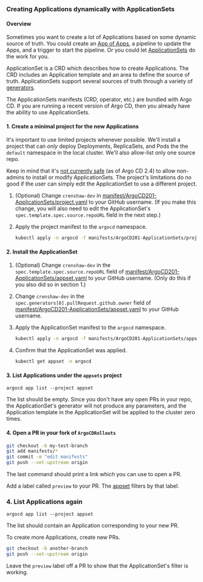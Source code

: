 ### Creating Applications dynamically with ApplicationSets

#### Overview

Sometimes you want to create a lot of Applications based on some dynamic source of truth. You could create an 
[App of Apps](https://argo-cd.readthedocs.io/en/stable/operator-manual/declarative-setup/#app-of-apps), a pipeline
to update the Apps, and a trigger to start the pipeline. Or you could let 
[ApplicationSets](https://argo-cd.readthedocs.io/en/stable/operator-manual/applicationset/) do the work for you.

ApplicationSet is a CRD which describes how to create Applications. The CRD includes an Application template and an
area to define the source of truth. ApplicationSets support several sources of truth through a variety of 
[generators](https://argo-cd.readthedocs.io/en/stable/operator-manual/applicationset/Generators/).

The ApplicationSets manifests (CRD, operator, etc.) are bundled with Argo CD. If you are running a recent version of 
Argo CD, then you already have the ability to use ApplicationSets.

#### 1. Create a minimal project for the new Applications

It's important to use limited projects whenever possible. We'll install a project that can _only_ deploy Deployments, 
ReplicaSets, and Pods the the `default` namespace in the local cluster. We'll also allow-list only one source repo.

Keep in mind that it's [not currently safe](https://argo-cd.readthedocs.io/en/stable/operator-manual/applicationset/Security/)
(as of Argo CD 2.4) to allow non-admins to install or modify ApplicationSets. The project's limitations do no good if 
the user can simply edit the ApplicationSet to use a different project.

1. (Optional) Change `crenshaw-dev` in [manifest/ArgoCD201-ApplicationSets/project.yaml](../../manifests/ArgoCD201-ApplicationSets/project.yaml) to your GitHub username.
   (If you make this change, you will also need to edit the ApplicationSet's `spec.template.spec.source.repoURL` field in the next step.)

2. Apply the project manifest to the `argocd` namespace.

   ```sh
   kubectl apply -n argocd -f manifests/ArgoCD201-ApplicationSets/project.yaml
   ```
   
#### 2. Install the ApplicationSet

1. (Optional) Change `crenshaw-dev` in the `spec.template.spec.source.repoURL` field of [manifest/ArgoCD201-ApplicationSets/appset.yaml](../../manifests/ArgoCD201-ApplicationSets/appset.yaml) to your GitHub username. (Only do this if you also did so in section 1.)

2. Change `crenshaw-dev` in the `spec.generators[0].pullRequest.github.owner` field of [manifest/ArgoCD201-ApplicationSets/appset.yaml](../../manifests/ArgoCD201-ApplicationSets/appset.yaml) to your GitHub username.

3. Apply the ApplicationSet manifest to the `argocd` namespace.

   ```sh
   kubectl apply -n argocd -f manifests/ArgoCD201-ApplicationSets/appset.yaml
   ```

4. Confirm that the ApplicationSet was applied.

   ```sh
   kubectl get appset -n argocd
   ```

#### 3. List Applications under the `appsets` project

```shell
argocd app list --project appset
```

The list should be empty. Since you don't have any open PRs in your repo, the ApplicationSet's generator will not
produce any parameters, and the Application template in the ApplicationSet will be applied to the cluster zero times.

#### 4. Open a PR in your fork of `ArgoCDRollouts`

```sh
git checkout -b my-test-branch
git add manifests/*
git commit -m "edit manifests"
git push --set-upstream origin
```

The last command should print a link which you can use to open a PR.

Add a label called `preview` to your PR. The [appset](../../manifests/ArgoCD201-ApplicationSets/appset.yaml) filters
by that label.

### 4. List Applications again

```shell
argocd app list --project appset
```

The list should contain an Application corresponding to your new PR.

To create more Applications, create new PRs.

```sh
git checkout -b another-branch
git push --set-upstream origin
```

Leave the `preview` label off a PR to show that the ApplicationSet's filter is working.
